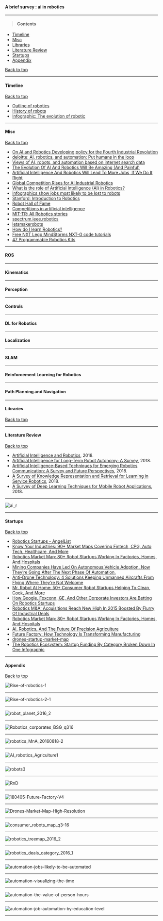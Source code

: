 #### A brief survey : ai in robotics


-----------
> #### Contents

- [Timeline](#timeline)
- [Misc](#misc)
- [Libraries](#libraries)
- [Literature Review](#literature-review)
- [Startups](#startups)
- [Appendix](#appendix)


[Back to top](#contents)

-----------------

#### Timeline

[Back to top](#contents)

- [Outline of robotics](https://en.wikipedia.org/wiki/Outline_of_robotics)
- [History of robots](https://en.wikipedia.org/wiki/History_of_robots)
- [Infographic: The evolution of robotic](https://www.digitalpulse.pwc.com.au/infographic-evolution-robots-ai/)


----------------------------

#### Misc

[Back to top](#contents)

- [On AI and Robotics
Developing policy for the Fourth Industrial Revolution](https://policyatmanchester.shorthandstories.com/on_ai_and_robotics/index.html)
- [deloitte: AI, robotics, and automation: Put humans in the loop](https://www2.deloitte.com/insights/us/en/focus/human-capital-trends/2018/ai-robotics-intelligent-machines.html)
- [Views of AI, robots, and automation based on internet search data](https://www.brookings.edu/research/views-of-ai-robots-and-automation-based-on-internet-search-data/)
- [The Evolution Of AI And Robotics Will Be Amazing (And Painful)](https://www.forbes.com/sites/forbestechcouncil/2017/12/28/the-evolution-of-ai-and-robotics-will-be-amazing-and-painful/#272396af4597)
- [Artificial Intelligence And Robotics Will Lead To More Jobs, If We Do It Right](https://www.forbes.com/sites/forbesbusinessdevelopmentcouncil/2018/03/08/artificial-intelligence-and-robotics-will-lead-to-more-jobs-if-we-do-it-right/#4be2eec24190)
- [Global Competition Rises for AI Industrial Robotics](https://www.techemergence.com/global-competition-rises-ai-industrial-robotics/)
- [What is the role of Artificial Intelligence (AI) in Robotics?](https://www.quora.com/What-is-the-role-of-Artificial-Intelligence-AI-in-Robotics)
- [Infographics show jobs most likely to be lost to robots](https://bigthink.com/robby-berman/infographics-show-jobs-most-likely-to-be-lost-to-robots)
- [Stanford: Introduction to Robotics](https://see.stanford.edu/Course/CS223A)
- [Robot Hall of Fame](https://en.wikipedia.org/wiki/Robot_Hall_of_Fame)
- [Competitions in artificial intelligence](https://en.wikipedia.org/wiki/Competitions_and_prizes_in_artificial_intelligence)
- [MIT-TR: All Robotics stories](https://www.technologyreview.com/c/robotics/)
- [spectrum.ieee.robotics](https://spectrum.ieee.org/robotics)
- [letsmakerobots](https://www.robotshop.com/letsmakerobots/)
- [How do I learn Robotics?](https://www.quora.com/Whats-the-best-way-to-start-learning-robotics?redirected_qid=770465)
- [Free NXT Lego MindStorms NXT-G code tutorials](http://www.drgraeme.net/DrGraeme-free-NXT-G-tutorials/ChV4.htm)
- [47 Programmable Robotics Kits](http://www.intorobotics.com/47-programmable-robotic-kits/)


-------------

#### ROS

---------------

#### Kinematics

-------------------

#### Perception

------------

#### Controls

--------------

#### DL for Robotics

------------

#### Localization

-------------

#### SLAM

-----------------

#### Reinforcement Learning for Robotics

------------

#### Path Planning and Navigation


-------------

#### Libraries

[Back to top](#contents)


-------------

#### Literature Review

[Back to top](#contents)


- [Artificial Intelligence and Robotics](https://arxiv.org/ftp/arxiv/papers/1803/1803.10813.pdf), 2018.
- [Artificial Intelligence for Long-Term Robot Autonomy: A Survey](https://arxiv.org/pdf/1807.05196.pdf), 2018.
- [Artificial Intelligence-Based Techniques for Emerging Robotics Communication: A Survey and Future Perspectives](https://arxiv.org/ftp/arxiv/papers/1804/1804.09671.pdf), 2018.
- [A Survey of Knowledge Representation and Retrieval for Learning in Service Robotics](https://arxiv.org/pdf/1807.02192.pdf), 2018.
- [A Survey of Deep Learning Techniques for Mobile Robot Applications](https://arxiv.org/pdf/1803.07608.pdf), 2018.

--------------

![ai_r](https://github.com/gopala-kr/a-week-in-wild-ai/blob/master/05-ai-in-robotics/ai_r.JPG)


------------------
#### Startups

[Back to top](#contents)

- [Robotics Startups - AngelList](https://angel.co/robotics)
- [Know Your Industries: 90+ Market Maps Covering Fintech, CPG, Auto Tech, Healthcare, And More](https://www.cbinsights.com/research/industry-market-map-landscape/)
- [Robotics Market Map: 80+ Robot Startups Working In Factories, Homes, And Hospitals](https://www.cbinsights.com/research/robotics-startups-market-map-company-list/)
- [Mining Companies Have Led On Autonomous Vehicle Adoption. Now They’re Going After The Next Phase Of Automation.](https://www.cbinsights.com/research/mining-companies-autonomous-vehicles-automation-expert-intelligence/)
- [Anti-Drone Technology: 4 Solutions Keeping Unmanned Aircrafts From Flying Where They’re Not Welcome](https://www.cbinsights.com/research/anti-drone-tech-expert-intelligence/)
- [Mr. Robot At Home: 50+ Consumer Robot Startups Helping To Clean, Cook, And More](https://www.cbinsights.com/research/robots-consumer-startups-market-map/)
- [How Google, Foxconn, GE, And Other Corporate Investors Are Betting On Robotics Startups](https://www.cbinsights.com/research/robotics-startups-corporate-investing/)
- [Robotics M&A: Acquisitions Reach New High In 2015 Boosted By Flurry Of Industrial Deals](https://www.cbinsights.com/research/top-acquirers-robotics-startups-ma-timeline/)
- [Robotics Market Map: 80+ Robot Startups Working In Factories, Homes, And Hospitals](https://www.cbinsights.com/research/robotics-startups-market-map-company-list/)
- [AI, Robotics, And The Future Of Precision Agriculture](https://www.cbinsights.com/research/ai-robotics-agriculture-tech-startups-future/)
- [Future Factory: How Technology Is Transforming Manufacturing](https://www.cbinsights.com/research/future-factory-manufacturing-tech-trends/)
- [drones-startup-market-map](https://www.cbinsights.com/research/drones-startup-market-map/)
- [The Robotics Ecosystem: Startup Funding By Category Broken Down In One Infographic](https://www.cbinsights.com/research/robotics-deals-consumer-enterprise-medical/)

--------------------------------------


#### Appendix

[Back to top](#contents)


![Rise-of-robotics-1](http://usblogs.pwc.com/emerging-technology/wp-content/uploads/2017/03/Rise-of-robotics-1.png)

----------------

![Rise-of-robotics-2-1](http://usblogs.pwc.com/emerging-technology/wp-content/uploads/2017/03/Rise-of-robotics-2-1.png)

------------

![robot_planet_2016_2](https://cbi-blog.s3.amazonaws.com/blog/wp-content/uploads/2017/01/robot_planet_2016_2.png)

------------

![Robotics_corporates_BSG_q316](https://cbi-blog.s3.amazonaws.com/blog/wp-content/uploads/2016/09/Robotics_corporates_BSG_q316.png)

-------------------

![robotics_MnA_20160818-2](https://cbi-blog.s3.amazonaws.com/blog/wp-content/uploads/2016/08/robotics_MnA_20160818-2.png)

----------------

![AI_robotics_Agriculture1](https://cbi-blog.s3.amazonaws.com/blog/wp-content/uploads/2017/07/AI_robotics_Agriculture1.png)

----------------

![robots3](https://s3.amazonaws.com/cbi-research-portal-uploads/2018/03/15191614/robots3.png)


--------------

![RnD](https://s3.amazonaws.com/cbi-research-portal-uploads/2018/03/13120644/RnD.png)

--------------

![180405-Future-Factory-V4](https://s3.amazonaws.com/cbi-research-portal-uploads/2018/04/05171259/180405-Future-Factory-V4.png)

---------------

![Drones-Market-Map-High-Resolution](https://cbi-blog.s3.amazonaws.com/blog/wp-content/uploads/2017/06/Drones-Market-Map-High-Resolution.png)

-----------

![consumer_robots_map_q3-16](https://cbi-blog.s3.amazonaws.com/blog/wp-content/uploads/2016/10/consumer_robots_map_q3-16.png)


-------------

![robotics_treemap_2016_2](https://cbi-blog.s3.amazonaws.com/blog/wp-content/uploads/2016/10/robotics_treemap_2016_2.png)

------------

![robotics_deals_category_2016_1](https://cbi-blog.s3.amazonaws.com/blog/wp-content/uploads/2016/10/robotics_deals_category_2016_1.png)

--------------

![automation-jobs-likely-to-be-automated](https://content.creditloan.com/media/automation-jobs-likely-to-be-automated.png)

------------

![automation-visualizing-the-time](https://content.creditloan.com/media/automation-visualizing-the-time.png)


--------------

![automation-the-value-of-person-hours](https://www.creditloan.com/media/automation-the-value-of-person-hours.png)


--------------

![automation-job-automation-by-education-level](https://www.creditloan.com/media/automation-job-automation-by-education-level.png)

-----------------
